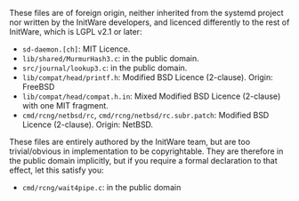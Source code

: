 These files are of foreign origin, neither inherited from the systemd project
nor written by the InitWare developers, and licenced differently to the rest of
InitWare, which is LGPL v2.1 or later:

- `sd-daemon.[ch]`: MIT Licence.
- `lib/shared/MurmurHash3.c`: in the public domain.
- `src/journal/lookup3.c`: in the public domain.
- `lib/compat/head/printf.h`: Modified BSD Licence (2-clause). Origin: FreeBSD
- `lib/compat/head/compat.h.in`: Mixed Modified BSD Licence (2-clause) with
  one MIT fragment.
- `cmd/rcng/netbsd/rc`, `cmd/rcng/netbsd/rc.subr.patch`: Modified BSD Licence
(2-clause). Origin: NetBSD.

These files are entirely authored by the InitWare team, but are too
trivial/obvious in implementation to be copyrightable. They are therefore in the
public domain implicitly, but if you require a formal declaration to that
effect, let this satisfy you:

- `cmd/rcng/wait4pipe.c`: in the public domain